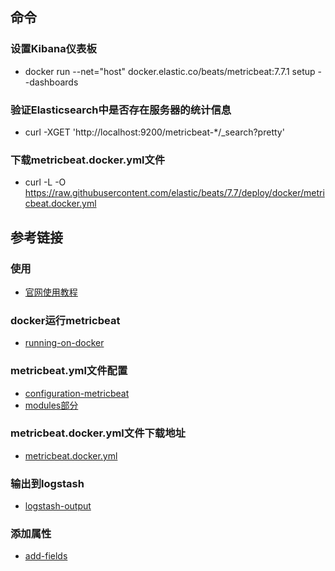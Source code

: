 

## 命令

### 设置Kibana仪表板
* docker run --net="host" docker.elastic.co/beats/metricbeat:7.7.1 setup --dashboards

### 验证Elasticsearch中是否存在服务器的统计信息
* curl -XGET 'http://localhost:9200/metricbeat-*/_search?pretty'

### 下载metricbeat.docker.yml文件
* curl -L -O https://raw.githubusercontent.com/elastic/beats/7.7/deploy/docker/metricbeat.docker.yml

## 参考链接

### 使用
* [官网使用教程](https://www.elastic.co/guide/en/beats/metricbeat/current/metricbeat-getting-started.html)

### docker运行metricbeat
* [running-on-docker](https://www.elastic.co/guide/en/beats/metricbeat/current/running-on-docker.html)

### metricbeat.yml文件配置
* [configuration-metricbeat](https://www.elastic.co/guide/en/beats/metricbeat/current/configuration-metricbeat.html)
* [modules部分](https://www.elastic.co/guide/en/beats/metricbeat/current/metricbeat-modules.html)

### metricbeat.docker.yml文件下载地址
* [metricbeat.docker.yml](https://raw.githubusercontent.com/elastic/beats/7.7/deploy/docker/metricbeat.docker.yml)

### 输出到logstash
* [logstash-output](https://www.elastic.co/guide/en/beats/metricbeat/current/logstash-output.html)

### 添加属性
* [add-fields](https://www.elastic.co/guide/en/beats/metricbeat/current/add-fields.html)

